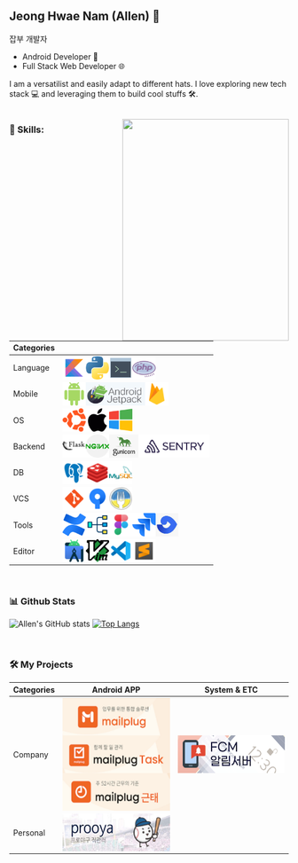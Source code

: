 ## Jeong Hwae Nam (Allen) 👋

잡부 개발자
- Android Developer 📱
- Full Stack Web Developer 🌐

I am a versatilist and easily adapt to different hats. I love exploring new tech stack 💻 and leveraging them to build cool stuffs 🛠️. 
<br/>
<br/>

<img align="right" src="https://user-images.githubusercontent.com/57861321/227120018-428ab9a2-b632-4183-a695-29bc35467bbd.jpg" width=300 height=400>
 
### 🧐 Skills:

|Categories|&nbsp;|
|:---|:---|
|Language|<img align="left" src="https://github.com/volt772/volt772/blob/main/icons/kotlin.png" height="42px"/><img align="left" src="https://github.com/volt772/volt772/blob/main/icons/python.png" height="42px"/><img align="left" src="https://github.com/volt772/volt772/blob/main/icons/console.png" height="42px"/><img align="left" src="https://github.com/volt772/volt772/blob/main/icons/php.png" height="42px"/>|
|Mobile|<img align="left" src="https://github.com/volt772/volt772/blob/main/icons/android.png" height="42px"/><img align="left" src="https://github.com/volt772/volt772/blob/main/icons/androidjetpack.png" height="42px"/><img align="left" src="https://github.com/volt772/volt772/blob/main/icons/firebase.png" height="42px"/>|
|OS|<img align="left" src="https://github.com/volt772/volt772/blob/main/icons/ubuntu.png" height="42px"/><img align="left" src="https://github.com/volt772/volt772/blob/main/icons/mac.png" height="42px"/><img align="left" src="https://github.com/volt772/volt772/blob/main/icons/windows.png" height="42px"/>|
|Backend|<img align="left" src="https://github.com/volt772/volt772/blob/main/icons/flask.png" height="42px"/><img align="left" src="https://github.com/volt772/volt772/blob/main/icons/nginx.png" height="42px"/><img align="left" src="https://github.com/volt772/volt772/blob/main/icons/gunicorn.png" height="42px"/><img align="left" src="https://github.com/volt772/volt772/blob/main/icons/sentry.png" height="42px"/>|
|DB|<img align="left" src="https://github.com/volt772/volt772/blob/main/icons/psql.png" height="42px"/><img align="left" src="https://github.com/volt772/volt772/blob/main/icons/redis.png" height="42px"/><img align="left" src="https://github.com/volt772/volt772/blob/main/icons/mysql.png" height="42px"/>|
|VCS|<img align="left" src="https://github.com/volt772/volt772/blob/main/icons/git.png" height="42px"/><img align="left" src="https://github.com/volt772/volt772/blob/main/icons/sourcetree.png" height="42px"/><img align="left" src="https://github.com/volt772/volt772/blob/main/icons/fork.png" height="42px"/>|
|Tools|<img align="left" src="https://github.com/volt772/volt772/blob/main/icons/confluence.png" height="42px"/><img align="left" src="https://github.com/volt772/volt772/blob/main/icons/diagram.png" height="42px"/><img align="left" src="https://github.com/volt772/volt772/blob/main/icons/figma.png" height="42px"/><img align="left" src="https://github.com/volt772/volt772/blob/main/icons/jira.png" height="42px"/><img align="left" src="https://github.com/volt772/volt772/blob/main/icons/fisheye.png" height="42px"/>|
|Editor|<img align="left" src="https://github.com/volt772/volt772/blob/main/icons/androidstudio.png" height="42px"/><img align="left" src="https://github.com/volt772/volt772/blob/main/icons/vim.png" height="42px"/><img align="left" src="https://github.com/volt772/volt772/blob/main/icons/vscode.png" height="42px"/><img align="left" src="https://github.com/volt772/volt772/blob/main/icons/sublimetext.png" height="42px"/>|

<br>

### 📊 Github Stats
![Allen's GitHub stats](https://github-readme-stats.vercel.app/api?username=volt772&show_icons=true&bg_color=00000000)
[![Top Langs](https://github-readme-stats.vercel.app/api/top-langs/?username=volt772&layout=compact)](https://github.com/volt772/github-readme-stats)
</a>

<br>

### 🛠️ My Projects
|Categories|Android APP|System & ETC|
|:---|----|----|
|Company|<a href="https://mixed-hole-f87.notion.site/f55eed7b531e424aa39e8fd530f2f5d5" target="_blank"><img alt="groupware" src="https://github.com/volt772/volt772/blob/main/thumbnails/groupware.png" height="68" align="left"></a><br/><br/><br/><a href="https://mixed-hole-f87.notion.site/TODO-List-965c1aa435a5482d8e82e57a82b4dd14" target="_blank"><img alt="task" src="https://github.com/volt772/volt772/blob/main/thumbnails/task.png" height="68" align="left"></a><br><br/><br/><a href="https://mixed-hole-f87.notion.site/05712f9e84f34237bdeae3e7003e4a11" target="_blank"><img alt="worknote" src="https://github.com/volt772/volt772/blob/main/thumbnails/worknote.png" height="68" align="left"></a>|<a href="https://mixed-hole-f87.notion.site/1a8e475c75504fa89ab19af683cadeb8" target="_blank"><img alt="notifier" src="https://github.com/volt772/volt772/blob/main/thumbnails/notifier.png" height="68" align="left"></a>
|Personal|<a href="https://mixed-hole-f87.notion.site/66cc7c9e7dab44f1b10105842b2379f2" target="_blank"><img alt="prooya" src="https://github.com/volt772/volt772/blob/main/thumbnails/prooya.png" height="68" align="left"></a>|
